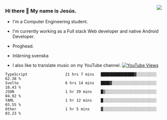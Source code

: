 <img align='right' src="https://github-readme-stats-eight-rose-90.vercel.app
/api?username=JesusJimenezG&show_icons=true&theme=radical">

### Hi there 👋 My name is Jesús.
- I'm a Computer Engineering student.
- I'm currently working as a Full stack Web developer and native Android Developer.

- Proghead.
- Inlärning svenska
- I also like to translate music on my YouTube channel. [![YouTube Views](https://img.shields.io/youtube/channel/views/UCWnlcC4_sV9Imcy9ysQpxHA?style=social)](https://www.youtube.com/channel/UCWnlcC4_sV9Imcy9ysQpxHA)

<!--START_SECTION:waka-->

```text
TypeScript                 21 hrs 7 mins   ███████████████▓░░░░░░░░░   62.38 %
Svelte                     6 hrs 14 mins   ████▓░░░░░░░░░░░░░░░░░░░░   18.43 %
JSON                       1 hr 39 mins    █▒░░░░░░░░░░░░░░░░░░░░░░░   04.92 %
YAML                       1 hr 12 mins    █░░░░░░░░░░░░░░░░░░░░░░░░   03.55 %
Other                      1 hr 5 mins     ▓░░░░░░░░░░░░░░░░░░░░░░░░   03.23 %
```

<!--END_SECTION:waka-->

<!--
**JesusJimenezG/JesusJimenezG** is a ✨ _special_ ✨ repository because its `README.md` (this file) appears on your GitHub profile.

Here are some ideas to get you started:

- 🔭 I’m currently working on ...
- 🌱 I’m currently learning ...
- 👯 I’m looking to collaborate on ...
- 🤔 I’m looking for help with ...
- 💬 Ask me about ...
- 📫 How to reach me: ...
- 😄 Pronouns: ...
- ⚡ Fun fact: ...
-->

